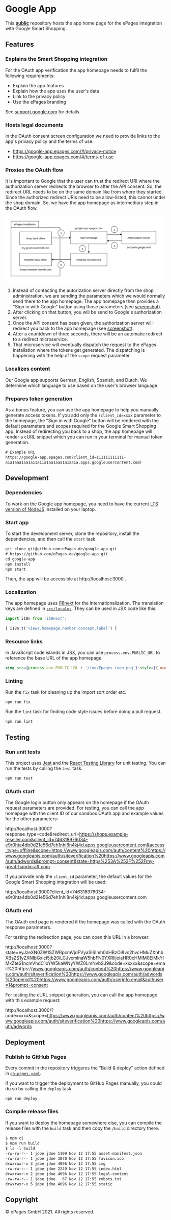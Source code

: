 # Google App

This <ins>**public**</ins> repository hosts the app home page for the ePages integration with Google Smart Shopping.

## Features

### Explains the Smart Shopping integration

For the OAuth app verification the app homepage needs to fulfil the following requirements:

- Explain the app features
- Explain how the app uses the user's data
- Link to the privacy policy
- Use the ePages branding

See [support.google.com](https://support.google.com/cloud/answer/9110914#verification-requirements&zippy=%2Cwhat-are-the-requirements-for-verification) for details.

### Hosts legal documents

In the OAuth consent screen configuration we need to provide links to the app's privacy policy and the terms of use.

- https://google-app.epages.com/#/privacy-notice
- https://google-app.epages.com/#/terms-of-use

### Proxies the OAuth flow

It is important to Google that the user can trust the redirect URI where the authorization server redirects the browser to after the API consent. So, the redirect URL needs to be on the same domain like from where they started. Since the authorized redirect URIs need to be allow-listed, this cannot under the shop domain. So, we have the app homepage as intermediary step in the OAuth flow.

![OAuth flow](./docs/oauth-flow.png)

1. Instead of contacting the autorization server directly from the shop administration, we are sending the parameters which we would normally send there to the app homepage. The app homepage then provides a "Sign in with Google" button using those parameters (see [screenshot](./docs/oauth-start.png)).
2. After clicking on that button, you will be send to Google's authorization server.
3. Once the API consent has been given, the authorization server will redirect you back to the app homepage (see [screenshot](./docs/oauth-end.png)).
4. After a countdown of three seconds, there will be an automatic redirect to a redirect microservice.
5. That microservice will eventually dispatch the request to the ePages installation where the tokens get generated. The dispatching is happening with the help of the `scope` request parameter.

### Localizes content

Our Google app supports German, English, Spanish, and Dutch.
We determine which language to use based on the user's browser language.

### Prepares token generation

As a bonus feature, you can use the app homepage to help you manually generate access tokens. If you add only the `?client_id=xxxx` parameter to the homepage, the "Sign in with Google" button will be rendered with the default parameters and scopes required for the Google Smart Shopping app. Instead of redirecting you back to a shop, the app homepage will render a cURL snippet which you can run in your terminal for manual token generation.

```
# Example URL
https://google-app.epages.com?client_id=111111111111-a1a1aaa1aa1a11a11a1aa1aaa1a1aa1a.apps.googleusercontent.com)
```

## Development

### Dependencies

To work on the Google app homepage, you need to have the current [LTS version of NodeJS](https://nodejs.org/en/download/) installed on your laptop.

### Start app

To start the development server, clone the repository, install the dependencies, and then call the `start` task.

```shell
git clone git@github.com:ePages-de/google-app.git
# https://github.com/ePages-de/google-app.git
cd google-app
npm install
npm start
```

Then, the app will be accessible at http://localhost:3000 .

### Localization

The app homepage uses [i18next](https://www.i18next.com/) for the internationalization. The translation keys are defined in [`src/locales`](./src/locales). They can be used in JSX code like this:

```jsx
import i18n from 'i18next';
```

```jsx
{ i18n.t('views.homepage.navbar.concept.label') }
```

### Resource links

In JavaScript code islands in JSX, you can use `process.env.PUBLIC_URL` to reference the base URL of the app homepage.

```jsx
<img src={process.env.PUBLIC_URL + '/img/Epages_Logo.png'} style={{ maxWidth: '200px' }} />
```

### Linting

Run the `fix` task for cleaning up the import sort order etc.

```
npm run fix
```

Run the `lint` task for finding code style issues before doing a pull request.

```
npm run lint
```

## Testing

### Run unit tests

This project uses [Jest](https://jestjs.io/) and the [React Testing Library](https://testing-library.com/docs/react-testing-library/intro) for unit testing. You can run the tests by calling the `test` task.

```bash
npm run test
```

### OAuth start

The Google login button only appears on the homepage if the OAuth request parameters are provided. For testing, you can call the app homepage with the client ID of our sandbox OAuth app and example values for the other parameters:

http://localhost:3000?response_type=code&redirect_uri=https://shops.example-reseller.com&client_id=746318976034-e9r0hta4db0d21e56d7eh1nhi8n4kj4d.apps.googleusercontent.com&access_type=offline&scope=https://www.googleapis.com/auth/content%20https://www.googleapis.com/auth/siteverification%20https://www.googleapis.com/auth/adwords&prompt=consent&state=https%253A%252F%252Fmy-great-handicraft.com

If you provide only the `client_id` parameter, the default values for the Google Smart Shopping integration will be used:

http://localhost:3000?client_id=746318976034-e9r0hta4db0d21e56d7eh1nhi8n4kj4d.apps.googleusercontent.com

### OAuth end

The OAuth end page is rendered if the homepage was called with the OAuth response parameters.

For testing the redirection page, you can open this URL in a browser:

http://localhost:3000?state=eyJzeXN0ZW1SZWRpcmVjdFVyaSI6Imh0dHBzOi8vc2hvcHMuZXhhbXBsZS1yZXNlbGxlci5jb20iLCJvcmlnaW5hbFN0YXRlIjoiaHR0cHMlM0ElMkYlMkZteS1ncmVhdC1oYW5kaWNyYWZ0LmNvbSJ9&code=xxxxx&scope=email%20https://www.googleapis.com/auth/content%20https://www.googleapis.com/auth/siteverification%20https://www.googleapis.com/auth/adwords%20openid%20https://www.googleapis.com/auth/userinfo.email&authuser=1&prompt=consent

For testing the cURL snippet generation, you can call the app homepage with this example request:

http://localhost:3000/?code=xxxx&scope=https://www.googleapis.com/auth/content%20https://www.googleapis.com/auth/siteverification%20https://www.googleapis.com/auth/adwords

## Deployment

### Publish to GitHub Pages

Every commit in the repository triggeres the "Build & deploy" action defined in [`gh-pages.yaml`](.github/workflows/gh-pages.yaml).

If you want to trigger the deployment to GitHub Pages manually, you could do so by calling the `deploy` task.

```
npm run deploy
```

### Compile release files

If you want to deploy the homepage somewhere else, you can compile the release files with the `build` task and then copy the `/build` directory there.

```
$ npm ci
$ npm run build
$ ls -l build
-rw-rw-r-- 1 jdoe jdoe 1109 Nov 12 17:55 asset-manifest.json
-rw-rw-r-- 1 jdoe jdoe 3870 Nov 12 17:55 favicon.ico
drwxrwxr-x 3 jdoe jdoe 4096 Nov 12 17:55 img
-rw-rw-r-- 1 jdoe jdoe 2249 Nov 12 17:55 index.html
drwxrwxr-x 2 jdoe jdoe 4096 Nov 12 17:55 legal-content
-rw-rw-r-- 1 jdoe jdoe   67 Nov 12 17:55 robots.txt
drwxrwxr-x 5 jdoe jdoe 4096 Nov 12 17:55 static
```

## Copyright

© ePages GmbH 2021. All rights reserved.
